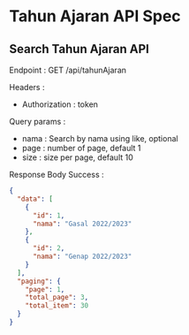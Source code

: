 # Tahun Ajaran API Spec

## Search Tahun Ajaran API

Endpoint : GET /api/tahunAjaran

Headers :

- Authorization : token

Query params :

- nama : Search by nama using like, optional
- page : number of page, default 1
- size : size per page, default 10

Response Body Success :

```json
{
  "data": [
    {
      "id": 1,
      "nama": "Gasal 2022/2023"
    },
    {
      "id": 2,
      "nama": "Genap 2022/2023"
    }
  ],
  "paging": {
    "page": 1,
    "total_page": 3,
    "total_item": 30
  }
}
```
